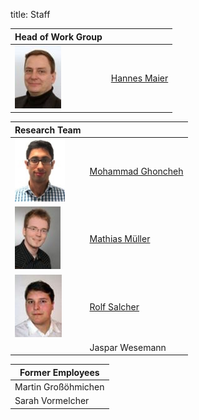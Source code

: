 title: Staff


|Head of Work Group	|                       |
|------------------|-----------------------|
|[![Picture Hannes Maier](staff/hma_small.jpg)](staff/hma.html "Hannes Maier")|[Hannes Maier](staff/hma.html "Hannes Maier")|
										
																						

														

|Research Team     	|                       |
|------------------|-----------------------|
|[![Picture Mohammad Ghoncheh](staff/mgh_small.jpg)](staff/mgh.html "Mohammad Ghoncheh")|	[Mohammad Ghoncheh](staff/mgh.html "Mohammad Ghoncheh")|
|[![Picture Mathias Müller](staff/mmu_small.jpg)](staff/mmu.html "Mathias Müller")|	[Mathias Müller](staff/mmu.html "Mathias Müller ")|
|[![Picture Rolf Salcher](staff/rsa_small.jpg)](staff/rsa.html "Rolf Salcher")| [Rolf Salcher](staff/rsa.html "Rolf Salcher")|
||Jaspar Wesemann|

|Former Employees|
|------------------|
|Martin Großöhmichen|
|Sarah Vormelcher|






 



